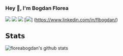 ### Hey 👋, I'm Bogdan Florea

[![](https://img.shields.io/badge/-@floreabogdan-%231DA1F2?style=flat-square&logo=twitter&logoColor=ffffff)](https://twitter.com/floreabogdan)
[![](https://img.shields.io/badge/-@floreabogdan-%23181717?style=flat-square&logo=github)](https://github.com/floreabogdan)
[![](https://img.shields.io/badge/-Tech%20with%20Bogdan-red?style=flat-square&logo=youtube)](https://www.youtube.com/channel/UCv4nM0B6zgpZ09rsIjuOsTw)
[![](https://img.shields.io/badge/-Bogdan%20Florea-blue?style=flat-square&logo=Linkedin&logoColor=white&link=https://www.linkedin.com/in/flbogdan/)]
(https://www.linkedin.com/in/flbogdan/)

## 𝗦𝘁𝗮𝘁𝘀

![floreabogdan's github stats](https://github-readme-stats.vercel.app/api?username=floreabogdan&show_icons=true&theme=dracula)

<!--
**floreabogdan/floreabogdan** is a ✨ _special_ ✨ repository because its `README.md` (this file) appears on your GitHub profile.

Here are some ideas to get you started:

- 🔭 I’m currently working on ...
- 🌱 I’m currently learning ...
- 👯 I’m looking to collaborate on ...
- 🤔 I’m looking for help with ...
- 💬 Ask me about ...
- 📫 How to reach me: ...
- 😄 Pronouns: ...
- ⚡ Fun fact: ...
-->
